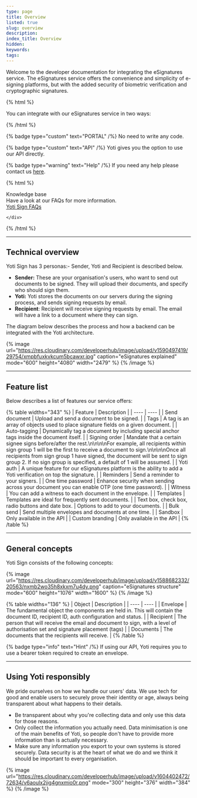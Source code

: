 ```yaml
---
type: page
title: Overview
listed: true
slug: overview
description: 
index_title: Overview
hidden: 
keywords: 
tags: 
---
```


Welcome to the developer documentation for integrating the eSignatures service. The eSignatures service offers the convenience and simplicity of e-signing platforms, but with the added security of biometric verification and cryptographic signatures.

{% html %}
<p class="text-left">You can integrate with our eSignatures service in <span class="blue"> two </span> ways:</p>
{% /html %}

{% badge type="custom" text="PORTAL" /%} No need to write any code.

{% badge type="custom" text="API" /%} Yoti gives you the option to use our API directly.

{% badge type="warning" text="Help" /%} If you need any help please contact us [here](https://yoti.force.com/yotisupport/s/contactsupport).

{% html %}
<div class="alert-know">
    <div class="alert-title" id="know">
        Knowledge base
    </div>
    <div class="alert-text">
Have a look at our FAQs for more information.    </div>
    <div class="alert-links"> 
       <a href="https://support.yoti.com/hc/en-us/sections/360000855254-Yoti-Sign">Yoti Sign FAQs</a>

    </div>
</div>
{% /html %}

---

## Technical overview

Yoti Sign has 3 personas:-  Sender, Yoti and Recipient is described below.

- **Sender:** These are your organisation's users, who want to send out documents to be signed. They will upload their documents, and specify who should sign them.
- **Yoti:** Yoti stores the documents on our servers during the signing process, and sends signing requests by email.
- **Recipient**: Recipient will receive signing requests by email. The email will have a link to a document where they can sign.

The diagram below describes the process and how a backend can be integrated with the Yoti architecture.

{% image url="https://res.cloudinary.com/developerhub/image/upload/v1590497419/29754/xmpbfuxkvkcum5bcawxr.jpg" caption="eSignatures explained" mode="600" height="4080" width="2479" %}
{% /image %}

---

## Feature list

Below describes a list of features our service offers:

{% table widths="343" %}
| Feature | Description | 
| ---- | ---- | 
| Send document | Upload and send a document to be signed. | 
| Tags | A tag is an array of objects used to place signature fields on a given document. | 
| Auto-tagging | Dynamically tag a document by including special anchor tags inside the document itself. | 
| Signing order | Mandate that a certain signee signs before/after the rest.\n\n\n\nFor example, all recipients within sign group 1 will be the first to receive a document to sign.\n\n\n\nOnce all recipients from sign group 1 have signed, the document will be sent to sign group 2. If no sign group is specified, a default of 1 will be assumed. | 
| Yoti auth | A unique feature for our eSignatures platform is the ability to add a Yoti verification on top the signature. | 
| Reminders | Send a reminder to your signers. | 
| One time password | Enhance security when sending across your document you can enable OTP (one time password). | 
| Witness | You can add a witness to each document in the envelope. | 
| Templates | Templates are ideal for frequently sent documents. | 
| Text box, check box, radio buttons and date box. | Options to add to your documents. | 
| Bulk send | Send multiple envelopes and documents at one time. | 
| Sandbox | Only available in the API | 
| Custom branding | Only available in the API | 
{% /table %}

---

## General concepts

Yoti Sign consists of the following concepts:

{% image url="https://res.cloudinary.com/developerhub/image/upload/v1588682332/20563/nxmb2wo35h8xkxm7u4dy.png" caption="eSignatures structure" mode="600" height="1076" width="1600" %}
{% /image %}

{% table widths="136" %}
| Object | Description | 
| ---- | ---- | 
| Envelope | The fundamental object the components are held in. This will contain the document ID, recipient ID, auth configuration and status. | 
| Recipient | The person that will receive the email and document to sign, with a level of authorisation set and signature placement (tags) | 
| Documents | The documents that the recipients will receive. | 
{% /table %}

{% badge type="info" text="Hint" /%} If using our API, Yoti requires you to use a bearer token required to create an envelope. 

---

## Using Yoti responsibly

We pride ourselves on how we handle our users' data. We use tech for good and enable users to securely prove their identity or age, always being transparent about what happens to their details.

- Be transparent about why you're collecting data and only use this data for those reasons.
- Only collect the information you actually need. Data minimisation is one of the main benefits of Yoti, so people don't have to provide more information than is actually necessary.
- Make sure any information you export to your own systems is stored securely.  Data security is at the heart of what we do and we think it should be important to every organisation.

{% image url="https://res.cloudinary.com/developerhub/image/upload/v1604402472/72634/v6aoulx2jig4gnxmio0r.png" mode="300" height="376" width="384" %}
{% /image %}